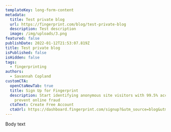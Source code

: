 ```yaml
---
templateKey: long-form-content
metadata:
  title: Test private blog
  url: https://fingerprint.com/blog/test-private-blog
  description: Test description
  image: /img/uploads/3.png
featured: false
publishDate: 2022-01-12T21:53:07.819Z
title: Test private blog
isPublished: false
isHidden: false
tags:
  - fingerprinting
authors:
  - Savannah Copland
customCTA:
  openCtaNewTab: true
  title: Sign Up for Fingerprint
  description: Start identifying anonymous site visitors with 99.5% accuracy to
    prevent online fraud
  ctaText: Create Free Account
  ctaUrl: https://dashboard.fingerprint.com/signup?&utm_source=blog&utm_medium=website&utm_campaign=blog
---
```

Body text